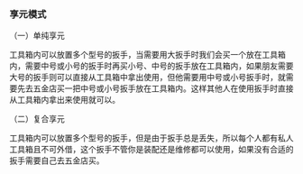 ### 享元模式

（一）单纯享元

工具箱内可以放置多个型号的扳手，当需要用大扳手时我们会买一个放在工具箱内，需要中号或小号的扳手时再买小号、中号的扳手放在工具箱内，如果朋友需要大号的扳手则可以直接从工具箱中拿出使用，但他需要用中号或小号扳手时，就需要先去五金店买一把中号或小号扳手放在工具箱内。这样其他人在使用扳手时直接从工具箱内拿出来使用就可以。

（二）复合享元

工具箱内可以放置多个型号的扳手，但是由于扳手总是丢失，所以每个人都有私人工具箱且不可外借，这个扳手不管你是装配还是维修都可以使用，如果没有合适的扳手需要自己去五金店买。
